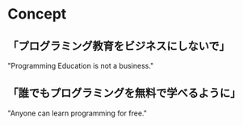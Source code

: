 # Concept

## 「プログラミング教育をビジネスにしないで」
"Programming Education is not a business."

## 「誰でもプログラミングを無料で学べるように」
"Anyone can learn programming for free."

